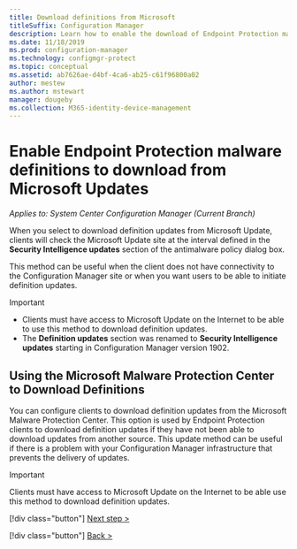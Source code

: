 ```yaml
---
title: Download definitions from Microsoft
titleSuffix: Configuration Manager
description: Learn how to enable the download of Endpoint Protection malware definitions from Microsoft Updates for Configuration Manager.
ms.date: 11/18/2019
ms.prod: configuration-manager
ms.technology: configmgr-protect
ms.topic: conceptual
ms.assetid: ab7626ae-d4bf-4ca6-ab25-c61f96800a02
author: mestew
ms.author: mstewart
manager: dougeby
ms.collection: M365-identity-device-management
---
```


# Enable Endpoint Protection malware definitions to download from Microsoft Updates

*Applies to: System Center Configuration Manager (Current Branch)*

When you select to download definition updates from Microsoft Update, clients will check the Microsoft Update site at the interval defined in the **Security Intelligence updates** section of the antimalware policy dialog box.

 This method can be useful when the client does not have connectivity to the Configuration Manager site or when you want users to be able to initiate definition updates.

> [!IMPORTANT]
> - Clients must have access to Microsoft Update on the Internet to be able to use this method to download definition updates.
> - The **Definition updates** section was renamed to **Security Intelligence updates** starting in Configuration Manager version 1902.

## Using the Microsoft Malware Protection Center to Download Definitions
 You can configure clients to download definition updates from the Microsoft Malware Protection Center. This option is used by Endpoint Protection clients to download definition updates if they have not been able to download updates from another source. This update method can be useful if there is a problem with your Configuration Manager infrastructure that prevents the delivery of updates.

> [!IMPORTANT]
>  Clients must have access to Microsoft Update on the Internet to be able use this method to download definition updates.
> 
> 
> [!div class="button"]
> [Next step >](endpoint-antimalware-policies.md)
> 
> [!div class="button"]
> [Back >](endpoint-configure-alerts.md)

